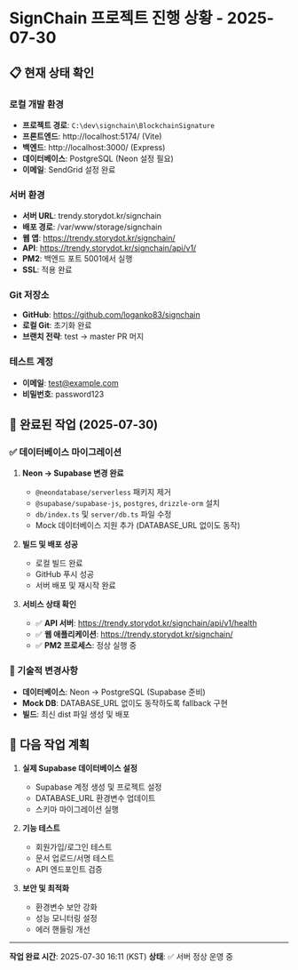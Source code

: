 # SignChain 프로젝트 진행 상황 - 2025-07-30

## 📋 현재 상태 확인

### 로컬 개발 환경
- **프로젝트 경로**: `C:\dev\signchain\BlockchainSignature`
- **프론트엔드**: http://localhost:5174/ (Vite)
- **백엔드**: http://localhost:3000/ (Express)
- **데이터베이스**: PostgreSQL (Neon 설정 필요)
- **이메일**: SendGrid 설정 완료

### 서버 환경
- **서버 URL**: trendy.storydot.kr/signchain
- **배포 경로**: /var/www/storage/signchain
- **웹 앱**: https://trendy.storydot.kr/signchain/
- **API**: https://trendy.storydot.kr/signchain/api/v1/
- **PM2**: 백엔드 포트 5001에서 실행
- **SSL**: 적용 완료

### Git 저장소
- **GitHub**: https://github.com/loganko83/signchain
- **로컬 Git**: 초기화 완료
- **브랜치 전략**: test → master PR 머지

### 테스트 계정
- **이메일**: test@example.com
- **비밀번호**: password123

## 🎯 완료된 작업 (2025-07-30)

### ✅ 데이터베이스 마이그레이션
1. **Neon → Supabase 변경 완료**
   - `@neondatabase/serverless` 패키지 제거
   - `@supabase/supabase-js`, `postgres`, `drizzle-orm` 설치
   - `db/index.ts` 및 `server/db.ts` 파일 수정
   - Mock 데이터베이스 지원 추가 (DATABASE_URL 없이도 동작)

2. **빌드 및 배포 성공**
   - 로컬 빌드 완료 
   - GitHub 푸시 성공
   - 서버 배포 및 재시작 완료

3. **서비스 상태 확인**
   - ✅ **API 서버**: https://trendy.storydot.kr/signchain/api/v1/health
   - ✅ **웹 애플리케이션**: https://trendy.storydot.kr/signchain/
   - ✅ **PM2 프로세스**: 정상 실행 중

### 🔧 기술적 변경사항
- **데이터베이스**: Neon → PostgreSQL (Supabase 준비)
- **Mock DB**: DATABASE_URL 없이도 동작하도록 fallback 구현
- **빌드**: 최신 dist 파일 생성 및 배포

## 🎯 다음 작업 계획
1. **실제 Supabase 데이터베이스 설정**
   - Supabase 계정 생성 및 프로젝트 설정
   - DATABASE_URL 환경변수 업데이트
   - 스키마 마이그레이션 실행

2. **기능 테스트**
   - 회원가입/로그인 테스트
   - 문서 업로드/서명 테스트
   - API 엔드포인트 검증

3. **보안 및 최적화**
   - 환경변수 보안 강화
   - 성능 모니터링 설정
   - 에러 핸들링 개선

---
**작업 완료 시간**: 2025-07-30 16:11 (KST)
**상태**: ✅ 서버 정상 운영 중
